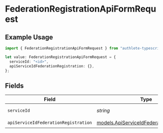 # FederationRegistrationApiFormRequest

## Example Usage

```typescript
import { FederationRegistrationApiFormRequest } from "authlete-typescript-sdk/models/operations";

let value: FederationRegistrationApiFormRequest = {
  serviceId: "<id>",
  apiServiceIdFederationRegistration: {},
};
```

## Fields

| Field                                                                                           | Type                                                                                            | Required                                                                                        | Description                                                                                     |
| ----------------------------------------------------------------------------------------------- | ----------------------------------------------------------------------------------------------- | ----------------------------------------------------------------------------------------------- | ----------------------------------------------------------------------------------------------- |
| `serviceId`                                                                                     | *string*                                                                                        | :heavy_check_mark:                                                                              | A service ID.                                                                                   |
| `apiServiceIdFederationRegistration`                                                            | [models.ApiServiceIdFederationRegistration](../../models/apiserviceidfederationregistration.md) | :heavy_check_mark:                                                                              | N/A                                                                                             |